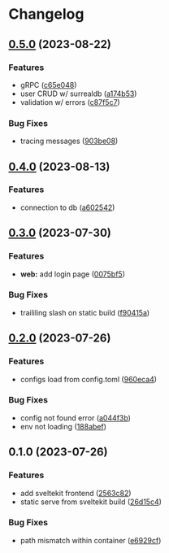 # Changelog

## [0.5.0](https://github.com/fivehanz/dash/compare/v0.4.0...v0.5.0) (2023-08-22)


### Features

* gRPC ([c65e048](https://github.com/fivehanz/dash/commit/c65e04842ee0ea6421dd99e2acf1925c73cb2f40))
* user CRUD w/ surrealdb ([a174b53](https://github.com/fivehanz/dash/commit/a174b53eb7c7001375015148b20197daca87d892))
* validation w/ errors ([c87f5c7](https://github.com/fivehanz/dash/commit/c87f5c7b92ca84f91f3bd20aada326cc93a722c2))


### Bug Fixes

* tracing messages ([903be08](https://github.com/fivehanz/dash/commit/903be08a370794a7cd3cfae1bd8dcad1a75bf5e5))

## [0.4.0](https://github.com/fivehanz/dash/compare/v0.3.0...v0.4.0) (2023-08-13)


### Features

* connection to db ([a602542](https://github.com/fivehanz/dash/commit/a602542eb9ed294368c012bfa133ddfb0e2837a5))

## [0.3.0](https://github.com/fivehanz/dash/compare/v0.2.0...v0.3.0) (2023-07-30)


### Features

* **web:** add login page ([0075bf5](https://github.com/fivehanz/dash/commit/0075bf52c85af425e90dcd8e9cfcfe298d7a5453))


### Bug Fixes

* traililing slash on static build ([f90415a](https://github.com/fivehanz/dash/commit/f90415a39046845f3ede53b96da0159ccc118e9c))

## [0.2.0](https://github.com/fivehanz/dash/compare/v0.1.0...v0.2.0) (2023-07-26)


### Features

* configs load from config.toml ([960eca4](https://github.com/fivehanz/dash/commit/960eca4e1cf379358738ac3e4d1c1094df169227))


### Bug Fixes

* config not found error ([a044f3b](https://github.com/fivehanz/dash/commit/a044f3bceea13fb1f2aa674f78ad561e897eb24f))
* env not loading ([188abef](https://github.com/fivehanz/dash/commit/188abefc015250fc8d26cdc5f860d80779fc54e0))

## 0.1.0 (2023-07-26)


### Features

* add sveltekit frontend ([2563c82](https://github.com/fivehanz/dash/commit/2563c8244927e76a1856ccf80673ce14d0553322))
* static serve from sveltekit build ([26d15c4](https://github.com/fivehanz/dash/commit/26d15c4dce9a534c734626b136a28fd44395d70b))


### Bug Fixes

* path mismatch within container ([e6929cf](https://github.com/fivehanz/dash/commit/e6929cf3dd0d6fc5dc3fc264f319aef7418068e1))
